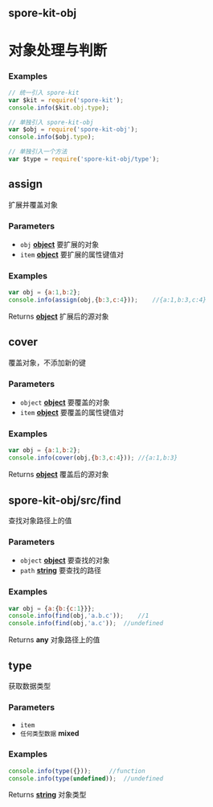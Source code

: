 <!-- Generated by documentation.js. Update this documentation by updating the source code. -->

## spore-kit-obj

# 对象处理与判断

### Examples

```javascript
// 统一引入 spore-kit
var $kit = require('spore-kit');
console.info($kit.obj.type);

// 单独引入 spore-kit-obj
var $obj = require('spore-kit-obj');
console.info($obj.type);

// 单独引入一个方法
var $type = require('spore-kit-obj/type');
```

## assign

扩展并覆盖对象

### Parameters

-   `obj` **[object][1]** 要扩展的对象
-   `item` **[object][1]** 要扩展的属性键值对

### Examples

```javascript
var obj = {a:1,b:2};
console.info(assign(obj,{b:3,c:4}));	//{a:1,b:3,c:4}
```

Returns **[object][1]** 扩展后的源对象

## cover

覆盖对象，不添加新的键

### Parameters

-   `object` **[object][1]** 要覆盖的对象
-   `item` **[object][1]** 要覆盖的属性键值对

### Examples

```javascript
var obj = {a:1,b:2};
console.info(cover(obj,{b:3,c:4}));	//{a:1,b:3}
```

Returns **[object][1]** 覆盖后的源对象

## spore-kit-obj/src/find

查找对象路径上的值

### Parameters

-   `object` **[object][1]** 要查找的对象
-   `path` **[string][2]** 要查找的路径

### Examples

```javascript
var obj = {a:{b:{c:1}}};
console.info(find(obj,'a.b.c'));	//1
console.info(find(obj,'a.c'));	//undefined
```

Returns **any** 对象路径上的值

## type

获取数据类型

### Parameters

-   `item`  
-   `任何类型数据` **mixed** 

### Examples

```javascript
console.info(type({}));		//function
console.info(type(undefined));	//undefined
```

Returns **[string][2]** 对象类型

[1]: https://developer.mozilla.org/docs/Web/JavaScript/Reference/Global_Objects/Object

[2]: https://developer.mozilla.org/docs/Web/JavaScript/Reference/Global_Objects/String
